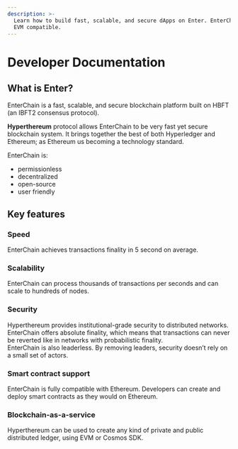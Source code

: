 ```yaml
---
description: >-
  Learn how to build fast, scalable, and secure dApps on Enter. EnterChain is
  EVM compatible.
---
```


# Developer Documentation

## What is Enter?

EnterChain is a fast, scalable, and secure blockchain platform built on HBFT (an IBFT2 consensus protocol).

**Hyperthereum** protocol allows EnterChain to be very fast yet secure blockchain system. It brings together the best of both Hyperledger and Ethereum; as Ethereum us becoming a technology standard.

EnterChain is:&#x20;

* permissionless
* decentralized
* open-source
* user friendly

## Key features

### Speed

EnterChain achieves transactions finality in 5 second on average.

### Scalability

EnterChain can process thousands of transactions per seconds and can scale to hundreds of nodes.

### Security

Hyperthereum provides institutional-grade security to distributed networks. EnterChain offers absolute finality, which means that transactions can never be reverted like in networks with probabilistic finality.\
EnterChain is also leaderless. By removing leaders, security doesn’t rely on a small set of actors.

### Smart contract support

EnterChain is fully compatible with Ethereum. Developers can create and deploy smart contracts as they would on Ethereum.

### Blockchain-as-a-service

Hyperthereum can be used to create any kind of private and public distributed ledger, using EVM or Cosmos SDK.
